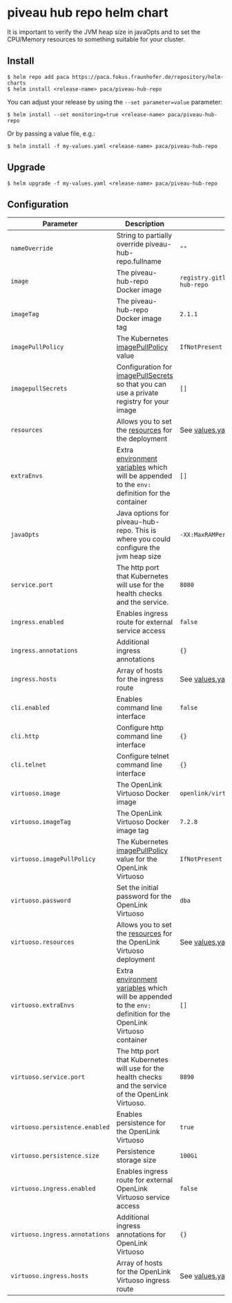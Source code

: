 # piveau hub repo helm chart

It is important to verify the JVM heap size in javaOpts and to set the CPU/Memory resources to something suitable for your cluster.

## Install

```shell
$ helm repo add paca https://paca.fokus.fraunhofer.de/repository/helm-charts
$ helm install <release-name> paca/piveau-hub-repo
```

You can adjust your release by using the `--set parameter=value` parameter:

```shell
$ helm install --set monitoring=true <release-name> paca/piveau-hub-repo 
```

Or by passing a value file, e.g.:

```shell
$ helm install -f my-values.yaml <release-name> paca/piveau-hub-repo
```

## Upgrade

```shell
$ helm upgrade -f my-values.yaml <release-name> paca/piveau-hub-repo
```

## Configuration

| Parameter                      | Description                                                                                                         | Default                                          |
|--------------------------------|---------------------------------------------------------------------------------------------------------------------|--------------------------------------------------|
| `nameOverride`                 | String to partially override piveau-hub-repo.fullname                                                               | `""`                                             |
| `image`                        | The piveau-hub-repo Docker image                                                                                    | `registry.gitlab.com/piveau/hub/piveau-hub-repo` |
| `imageTag`                     | The piveau-hub-repo Docker image tag                                                                                | `2.1.1`                                          |
| `imagePullPolicy`              | The Kubernetes [imagePullPolicy][] value                                                                            | `IfNotPresent`                                   |
| `imagepullSecrets`             | Configuration for [imagePullSecrets][] so that you can use a private registry for your image                        | `[]`                                             |
| `resources`                    | Allows you to set the [resources][] for the deployment                                                              | See [values.yaml][]                              |
| `extraEnvs`                    | Extra [environment variables][] which will be appended to the `env:` definition for the container                   | `[]`                                             |
| `javaOpts`                     | Java options for piveau-hub-repo. This is where you could configure the jvm heap size                               | `-XX:MaxRAMPercentage=75.0`                      |
| `service.port`                 | The http port that Kubernetes will use for the health checks and the service.                                       | `8080`                                           |
| `ingress.enabled`              | Enables ingress route for external service access                                                                   | `false`                                          |
| `ingress.annotations`          | Additional ingress annotations                                                                                      | `{}`                                             |
| `ingress.hosts`                | Array of hosts for the ingress route                                                                                | See [values.yaml][]                              |
| `cli.enabled`                  | Enables command line interface                                                                                      | `false`                                          |
| `cli.http`                     | Configure http command line interface                                                                               | `{}`                                             |
| `cli.telnet`                   | Configure telnet command line interface                                                                             | `{}`                                             |
| `virtuoso.image`               | The OpenLink Virtuoso Docker image                                                                                  | `openlink/virtuoso-opensource-7`                 |
| `virtuoso.imageTag`            | The OpenLink Virtuoso Docker image tag                                                                              | `7.2.8`                                          |
| `virtuoso.imagePullPolicy`     | The Kubernetes [imagePullPolicy][] value for the OpenLink Virtuoso                                                  | `IfNotPresent`                                   |
| `virtuoso.password`            | Set the initial password for the OpenLink Virtuoso                                                                  | `dba`                                            |
| `virtuoso.resources`           | Allows you to set the [resources][] for the OpenLink Virtuoso deployment                                            | See [values.yaml][]                              |
| `virtuoso.extraEnvs`           | Extra [environment variables][] which will be appended to the `env:` definition for the OpenLink Virtuoso container | `[]`                                             |
| `virtuoso.service.port`        | The http port that Kubernetes will use for the health checks and the service of the OpenLink Virtuoso.              | `8890`                                           |
| `virtuoso.persistence.enabled` | Enables persistence for the OpenLink Virtuoso                                                                       | `true`                                           |
| `virtuoso.persistence.size`    | Persistence storage size                                                                                            | `100Gi`                                          |
| `virtuoso.ingress.enabled`     | Enables ingress route for external OpenLink Virtuoso service access                                                 | `false`                                          |
| `virtuoso.ingress.annotations` | Additional ingress annotations for OpenLink Virtuoso                                                                | `{}`                                             |
| `virtuoso.ingress.hosts`       | Array of hosts for the OpenLink Virtuoso ingress route                                                              | See [values.yaml][]                              |

[environment variables]: https://kubernetes.io/docs/tasks/inject-data-application/define-environment-variable-container/#using-environment-variables-inside-of-your-config
[imagePullPolicy]: https://kubernetes.io/docs/concepts/containers/images/#updating-images
[imagePullSecrets]: https://kubernetes.io/docs/tasks/configure-pod-container/pull-image-private-registry/#create-a-pod-that-uses-your-secret
[resources]: https://kubernetes.io/docs/concepts/configuration/manage-compute-resources-container/
[values.yaml]: https://gitlab.com/piveau/hub/piveau-hub-repo/-/blob/master/helm/values.yaml
